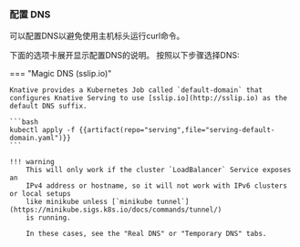 ### 配置 DNS

可以配置DNS以避免使用主机标头运行curl命令。

下面的选项卡展开显示配置DNS的说明。
按照以下步骤选择DNS:

=== "Magic DNS (sslip.io)"

    Knative provides a Kubernetes Job called `default-domain` that configures Knative Serving to use [sslip.io](http://sslip.io) as the default DNS suffix.

    ```bash
    kubectl apply -f {{artifact(repo="serving",file="serving-default-domain.yaml")}}
    ```

    !!! warning
        This will only work if the cluster `LoadBalancer` Service exposes an
        IPv4 address or hostname, so it will not work with IPv6 clusters or local setups
        like minikube unless [`minikube tunnel`](https://minikube.sigs.k8s.io/docs/commands/tunnel/)
        is running.

        In these cases, see the "Real DNS" or "Temporary DNS" tabs.
